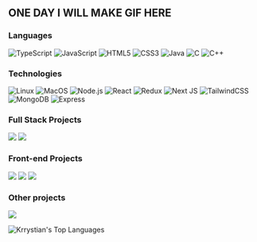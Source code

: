 ## ONE DAY I WILL MAKE GIF HERE
### Languages
![TypeScript](https://img.shields.io/badge/-TypeScript-000?&logo=TypeScript)   ![JavaScript](https://img.shields.io/badge/-JavaScript-000?&logo=JavaScript) ![HTML5](https://img.shields.io/badge/HTML5-000.svg?logo=html5) ![CSS3](https://img.shields.io/badge/CSS3-000?logo=css3) 
![Java](https://img.shields.io/badge/Java-000?logo=openjdk&) ![C](https://img.shields.io/badge/-C-000?&logo=C) ![C++](https://img.shields.io/badge/-C++-000?&logo=c%2b%2b&logoColor=00599C)


### Technologies
![Linux](https://img.shields.io/badge/-Linux-000?&logo=Linux) ![MacOS](https://img.shields.io/badge/-MacOS-000?logo=MacOS) ![Node.js](https://img.shields.io/badge/-Node.js-000?&logo=node.js) ![React](https://img.shields.io/badge/-React-000?&logo=React) ![Redux](https://img.shields.io/badge/Redux-000?&logo=redux) ![Next JS](https://img.shields.io/badge/Next-000?logo=next.js)
![TailwindCSS](https://img.shields.io/badge/Tailwind-000?logo=tailwind-css&logoColor=white) ![MongoDB](https://img.shields.io/badge/-MongoDB-000?&logo=mongodb) ![Express](https://img.shields.io/badge/-Express-000?&logo=express)

### Full Stack Projects
[![](https://img.shields.io/badge/-🐕%20Dog%20Shop-000)](https://dog-shop-flame.vercel.app) [![](https://img.shields.io/badge/-❔%20Why%20MERN%20BLOG-DC6A00)](https://mern-blog-frontend-krrystian.vercel.app) 


### Front-end Projects
[![](https://img.shields.io/badge/-📝%20My%20Website-000)](https://krysfinity.space) [ ![](https://img.shields.io/badge/-🥩%20Steak%20Restaurant-000)](https://krrystian.github.io/steak-house-website)  [ ![](https://img.shields.io/badge/-⬜%20MysteryBox%20Shop-000)](https://krrystian.github.io/MysteryBox-Shop/)

### Other projects
[![](https://img.shields.io/badge/-📝%20Weather%20Application-000)](https://github.com/Krrystian/WeatherApplication)

![Krrystian's Top Languages](https://github-readme-stats.vercel.app/api/top-langs/?username=Krrystian&theme=vue-dark&show_icons=true&hide_border=true&layout=compact)
